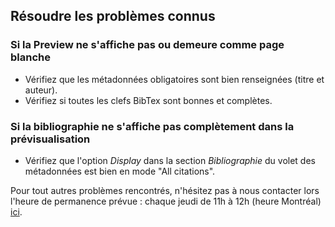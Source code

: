 ## Résoudre les problèmes connus

### Si la Preview ne s'affiche pas ou demeure comme page blanche
- Vérifiez que les métadonnées obligatoires sont bien renseignées (titre et auteur).
- Vérifiez si toutes les clefs BibTex sont bonnes et complètes.

### Si la bibliographie ne s'affiche pas complètement dans la prévisualisation
- Vérifiez que l'option *Display* dans la section *Bibliographie* du volet des métadonnées est bien en mode "All citations".

Pour tout autres problèmes rencontrés, n'hésitez pas à nous contacter lors l'heure de permanence prévue : chaque jeudi de 11h à 12h (heure Montréal) [ici](https://meet.jit.si/stylo).
